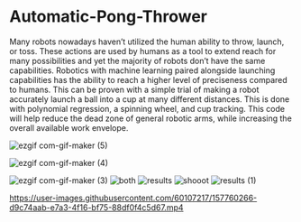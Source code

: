 # Automatic-Pong-Thrower

Many robots nowadays haven’t utilized the human ability to throw, launch, or toss. These actions are used by humans as a tool to extend reach for many possibilities and yet the majority of robots don’t have the same capabilities. Robotics with machine learning paired alongside launching capabilities has the ability to reach a higher level of preciseness compared to humans. This can be proven with a simple trial of making a robot accurately launch a ball into a cup at many different distances. This is done with polynomial regression, a spinning wheel, and cup tracking.
This code will help reduce the dead zone of general robotic arms, while increasing the overall available work envelope.


![ezgif com-gif-maker (5)](https://user-images.githubusercontent.com/60107217/157764386-c2978500-292d-4b4f-961a-c286db5b41a9.gif)


![ezgif com-gif-maker (4)](https://user-images.githubusercontent.com/60107217/157762350-f744515a-03b3-48b8-9654-f85089e1d864.gif)


![ezgif com-gif-maker (3)](https://user-images.githubusercontent.com/60107217/157761176-f5cdec0c-7c16-493d-817c-848229674a29.gif)
![both](https://user-images.githubusercontent.com/60107217/157759406-4ffbe18f-5338-44f6-b5f9-9ffe049c542e.png)
![results](https://user-images.githubusercontent.com/60107217/157759436-392ae2d2-065d-42f6-951c-c05cb07c0a06.PNG)
![shooot](https://user-images.githubusercontent.com/60107217/157759465-ae8a354d-912b-4711-8196-db7154248733.png)
![results (1)](https://user-images.githubusercontent.com/60107217/157759490-a0f6fd9c-dadd-43d7-9421-94ad768b0ba7.png)

https://user-images.githubusercontent.com/60107217/157760266-d9c74aab-e7a3-4f16-bf75-88df0f4c5d67.mp4

